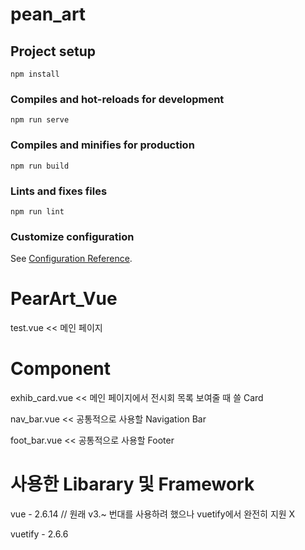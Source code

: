 # pean_art

## Project setup
```
npm install
```

### Compiles and hot-reloads for development
```
npm run serve
```

### Compiles and minifies for production
```
npm run build
```

### Lints and fixes files
```
npm run lint
```

### Customize configuration
See [Configuration Reference](https://cli.vuejs.org/config/).

# PearArt_Vue

test.vue << 메인 페이지

# Component
exhib_card.vue << 메인 페이지에서 전시회 목록 보여줄 때 쓸 Card

nav_bar.vue << 공통적으로 사용할 Navigation Bar

foot_bar.vue << 공통적으로 사용할 Footer

# 사용한 Libarary 및 Framework
vue - 2.6.14 // 원래 v3.~ 번대를 사용하려 했으나 vuetify에서 완전히 지원 X

vuetify - 2.6.6
